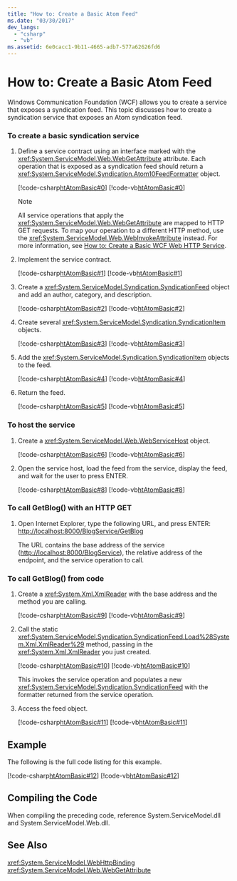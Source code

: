 ```yaml
---
title: "How to: Create a Basic Atom Feed"
ms.date: "03/30/2017"
dev_langs: 
  - "csharp"
  - "vb"
ms.assetid: 6e0cacc1-9b11-4665-adb7-577a62626fd6
---
```

# How to: Create a Basic Atom Feed
Windows Communication Foundation (WCF) allows you to create a service that exposes a syndication feed. This topic discusses how to create a syndication service that exposes an Atom syndication feed.  
  
### To create a basic syndication service  
  
1. Define a service contract using an interface marked with the <xref:System.ServiceModel.Web.WebGetAttribute> attribute. Each operation that is exposed as a syndication feed should return a <xref:System.ServiceModel.Syndication.Atom10FeedFormatter> object.  
  
    [!code-csharp[htAtomBasic#0](../../../../samples/snippets/csharp/VS_Snippets_CFX/htatombasic/cs/program.cs#0)]
    [!code-vb[htAtomBasic#0](../../../../samples/snippets/visualbasic/VS_Snippets_CFX/htatombasic/vb/program.vb#0)]  
  
   > [!NOTE]
   >  All service operations that apply the <xref:System.ServiceModel.Web.WebGetAttribute> are mapped to HTTP GET requests. To map your operation to a different HTTP method, use the <xref:System.ServiceModel.Web.WebInvokeAttribute> instead. For more information, see [How to: Create a Basic WCF Web HTTP Service](../../../../docs/framework/wcf/feature-details/how-to-create-a-basic-wcf-web-http-service.md).  
  
2. Implement the service contract.  
  
    [!code-csharp[htAtomBasic#1](../../../../samples/snippets/csharp/VS_Snippets_CFX/htatombasic/cs/program.cs#1)]
    [!code-vb[htAtomBasic#1](../../../../samples/snippets/visualbasic/VS_Snippets_CFX/htatombasic/vb/program.vb#1)]  
  
3. Create a <xref:System.ServiceModel.Syndication.SyndicationFeed> object and add an author, category, and description.  
  
    [!code-csharp[htAtomBasic#2](../../../../samples/snippets/csharp/VS_Snippets_CFX/htatombasic/cs/program.cs#2)]
    [!code-vb[htAtomBasic#2](../../../../samples/snippets/visualbasic/VS_Snippets_CFX/htatombasic/vb/program.vb#2)]  
  
4. Create several <xref:System.ServiceModel.Syndication.SyndicationItem> objects.  
  
    [!code-csharp[htAtomBasic#3](../../../../samples/snippets/csharp/VS_Snippets_CFX/htatombasic/cs/program.cs#3)]
    [!code-vb[htAtomBasic#3](../../../../samples/snippets/visualbasic/VS_Snippets_CFX/htatombasic/vb/program.vb#3)]  
  
5. Add the <xref:System.ServiceModel.Syndication.SyndicationItem> objects to the feed.  
  
    [!code-csharp[htAtomBasic#4](../../../../samples/snippets/csharp/VS_Snippets_CFX/htatombasic/cs/program.cs#4)]
    [!code-vb[htAtomBasic#4](../../../../samples/snippets/visualbasic/VS_Snippets_CFX/htatombasic/vb/program.vb#4)]  
  
6. Return the feed.  
  
    [!code-csharp[htAtomBasic#5](../../../../samples/snippets/csharp/VS_Snippets_CFX/htatombasic/cs/program.cs#5)]
    [!code-vb[htAtomBasic#5](../../../../samples/snippets/visualbasic/VS_Snippets_CFX/htatombasic/vb/program.vb#5)]  
  
### To host the service  
  
1. Create a <xref:System.ServiceModel.Web.WebServiceHost> object.  
  
    [!code-csharp[htAtomBasic#6](../../../../samples/snippets/csharp/VS_Snippets_CFX/htatombasic/cs/program.cs#6)]
    [!code-vb[htAtomBasic#6](../../../../samples/snippets/visualbasic/VS_Snippets_CFX/htatombasic/vb/program.vb#6)]  
  
2. Open the service host, load the feed from the service, display the feed, and wait for the user to press ENTER.  
  
    [!code-csharp[htAtomBasic#8](../../../../samples/snippets/csharp/VS_Snippets_CFX/htatombasic/cs/program.cs#8)]
    [!code-vb[htAtomBasic#8](../../../../samples/snippets/visualbasic/VS_Snippets_CFX/htatombasic/vb/program.vb#8)]  
  
### To call GetBlog() with an HTTP GET  
  
1. Open Internet Explorer, type the following URL, and press ENTER: <http://localhost:8000/BlogService/GetBlog>  
  
    The URL contains the base address of the service (<http://localhost:8000/BlogService>), the relative address of the endpoint, and the service operation to call.  
  
### To call GetBlog() from code  
  
1. Create a <xref:System.Xml.XmlReader> with the base address and the method you are calling.  
  
    [!code-csharp[htAtomBasic#9](../../../../samples/snippets/csharp/VS_Snippets_CFX/htatombasic/cs/snippets.cs#9)]
    [!code-vb[htAtomBasic#9](../../../../samples/snippets/visualbasic/VS_Snippets_CFX/htatombasic/vb/snippets.vb#9)]  
  
2. Call the static <xref:System.ServiceModel.Syndication.SyndicationFeed.Load%28System.Xml.XmlReader%29> method, passing in the <xref:System.Xml.XmlReader> you just created.  
  
    [!code-csharp[htAtomBasic#10](../../../../samples/snippets/csharp/VS_Snippets_CFX/htatombasic/cs/snippets.cs#10)]
    [!code-vb[htAtomBasic#10](../../../../samples/snippets/visualbasic/VS_Snippets_CFX/htatombasic/vb/snippets.vb#10)]  
  
    This invokes the service operation and populates a new <xref:System.ServiceModel.Syndication.SyndicationFeed> with the formatter returned from the service operation.  
  
3. Access the feed object.  
  
    [!code-csharp[htAtomBasic#11](../../../../samples/snippets/csharp/VS_Snippets_CFX/htatombasic/cs/snippets.cs#11)]
    [!code-vb[htAtomBasic#11](../../../../samples/snippets/visualbasic/VS_Snippets_CFX/htatombasic/vb/snippets.vb#11)]  
  
## Example  
 The following is the full code listing for this example.  
  
 [!code-csharp[htAtomBasic#12](../../../../samples/snippets/csharp/VS_Snippets_CFX/htatombasic/cs/program.cs#12)]
 [!code-vb[htAtomBasic#12](../../../../samples/snippets/visualbasic/VS_Snippets_CFX/htatombasic/vb/program.vb#12)]  
  
## Compiling the Code  
 When compiling the preceding code, reference System.ServiceModel.dll and System.ServiceModel.Web.dll.  
  
## See Also  
 <xref:System.ServiceModel.WebHttpBinding>  
 <xref:System.ServiceModel.Web.WebGetAttribute>
